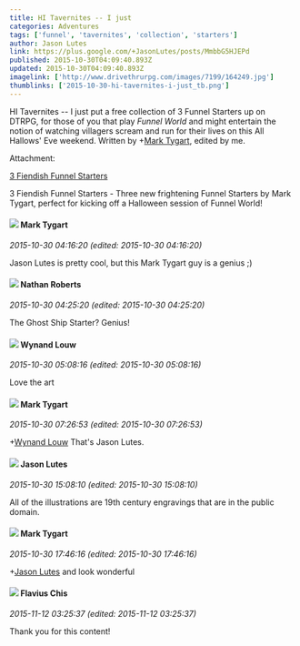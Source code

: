 ```yaml
---
title: HI Tavernites -- I just
categories: Adventures
tags: ['funnel', 'tavernites', 'collection', 'starters']
author: Jason Lutes
link: https://plus.google.com/+JasonLutes/posts/MmbbG5HJEPd
published: 2015-10-30T04:09:40.893Z
updated: 2015-10-30T04:09:40.893Z
imagelink: ['http://www.drivethrurpg.com/images/7199/164249.jpg']
thumblinks: ['2015-10-30-hi-tavernites-i-just_tb.png']
---
```


HI Tavernites -- I just put a free collection of 3 Funnel Starters up on DTRPG, for those of you that play <i>Funnel World</i> and might entertain the notion of watching villagers scream and run for their lives on this All Hallows&#39; Eve weekend. Written by <span class="proflinkWrapper"><span class="proflinkPrefix">+</span><a class="proflink" href="https://plus.google.com/118088719859349999400" oid="118088719859349999400">Mark Tygart</a></span>, edited by me.


Attachment:

<a href='http://www.drivethrurpg.com/product/164249/3-Fiendish-Funnel-Starters?src=slider_view'>3 Fiendish Funnel Starters</a>


3 Fiendish Funnel Starters - Three new frightening Funnel Starters by Mark Tygart, perfect for kicking off a Halloween session of Funnel World!
<div id='comment z13ic3dblyr0xb5fw22fgbrbuletdbyl5'>
  <h4><img src='{{site.baseurl}}//images/avatars/118088719859349999400_photo.jpg'> Mark Tygart</h4>
      <p><cite>2015-10-30 04:16:20 (edited: 2015-10-30 04:16:20)</cite></p>
        <p>Jason Lutes is pretty cool, but this Mark Tygart guy is a genius ;)</p>
</div>
        

<div id='comment z13ic3dblyr0xb5fw22fgbrbuletdbyl5'>
  <h4><img src='{{site.baseurl}}//images/avatars/117646243340764868749_photo.jpg'> Nathan Roberts</h4>
      <p><cite>2015-10-30 04:25:20 (edited: 2015-10-30 04:25:20)</cite></p>
        <p>The Ghost Ship Starter? Genius!</p>
</div>
        

<div id='comment z13ic3dblyr0xb5fw22fgbrbuletdbyl5'>
  <h4><img src='{{site.baseurl}}//images/avatars/111256963556395023796_photo.jpg'> Wynand Louw</h4>
      <p><cite>2015-10-30 05:08:16 (edited: 2015-10-30 05:08:16)</cite></p>
        <p>Love the art</p>
</div>
        

<div id='comment z13ic3dblyr0xb5fw22fgbrbuletdbyl5'>
  <h4><img src='{{site.baseurl}}//images/avatars/118088719859349999400_photo.jpg'> Mark Tygart</h4>
      <p><cite>2015-10-30 07:26:53 (edited: 2015-10-30 07:26:53)</cite></p>
        <p><span class="proflinkWrapper"><span class="proflinkPrefix">+</span><a class="proflink" href="https://plus.google.com/111256963556395023796" oid="111256963556395023796">Wynand Louw</a></span> That&#39;s Jason Lutes.</p>
</div>
        

<div id='comment z13ic3dblyr0xb5fw22fgbrbuletdbyl5'>
  <h4><img src='{{site.baseurl}}//images/avatars/115657313205562994919_photo.jpg'> Jason Lutes</h4>
      <p><cite>2015-10-30 15:08:10 (edited: 2015-10-30 15:08:10)</cite></p>
        <p>All of the illustrations are 19th century engravings that are in the public domain.</p>
</div>
        

<div id='comment z13ic3dblyr0xb5fw22fgbrbuletdbyl5'>
  <h4><img src='{{site.baseurl}}//images/avatars/118088719859349999400_photo.jpg'> Mark Tygart</h4>
      <p><cite>2015-10-30 17:46:16 (edited: 2015-10-30 17:46:16)</cite></p>
        <p><span class="proflinkWrapper"><span class="proflinkPrefix">+</span><a class="proflink" href="https://plus.google.com/115657313205562994919" oid="115657313205562994919">Jason Lutes</a></span> and look wonderful</p>
</div>
        

<div id='comment z13ic3dblyr0xb5fw22fgbrbuletdbyl5'>
  <h4><img src='{{site.baseurl}}//images/avatars/107944794545351614630_photo.jpg'> Flavius Chis</h4>
      <p><cite>2015-11-12 03:25:37 (edited: 2015-11-12 03:25:37)</cite></p>
        <p>Thank you for this content!</p>
</div>
        